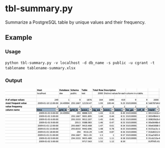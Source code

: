 # tbl-summary.py

Summarize a PostgreSQL table by unique values and their frequency.

## Example

### Usage

`python tbl-summary.py -v localhost -d db_name -s public -u cgrant -t tablename tablename-summary.xlsx`

### Output

![tablename-summary.xlsx](output.png)
